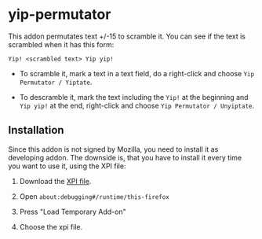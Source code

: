 # yip-permutator

This addon permutates text +/-15 to scramble it. 
You can see if the text is scrambled when it has this form:

```
Yip! <scrambled text> Yip yip!
```

* To scramble it, mark a text in a text field, do a right-click and choose `Yip Permutator / Yiptate`.

* To descramble it, mark the text including the `Yip!` at the beginning and `Yip yip!` at the end, right-click and choose `Yip Permutator / Unyiptate`.


## Installation

Since this addon is not signed by Mozilla, you need to install it as developing addon.
The downside is, that you have to install it every time you want to use it, using the XPI file:

1. Download the [XPI file](https://github.com/Bandie/yip-permutator/releases/download/1.0/yip-permutator.xpi).

2. Open `about:debugging#/runtime/this-firefox`

3. Press "Load Temporary Add-on"

4. Choose the xpi file.
